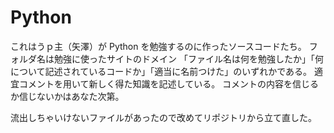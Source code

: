 # Python

これはうｐ主（矢澤）が Python を勉強するのに作ったソースコードたち。
フォルダ名は勉強に使ったサイトのドメイン
「ファイル名は何を勉強したか」「何について記述されているコードか」「適当に名前つけた」のいずれかである。
適宜コメントを用いて新しく得た知識を記述している。
コメントの内容を信じるか信じないかはあなた次第。

流出しちゃいけないファイルがあったので改めてリポジトリから立て直した。
